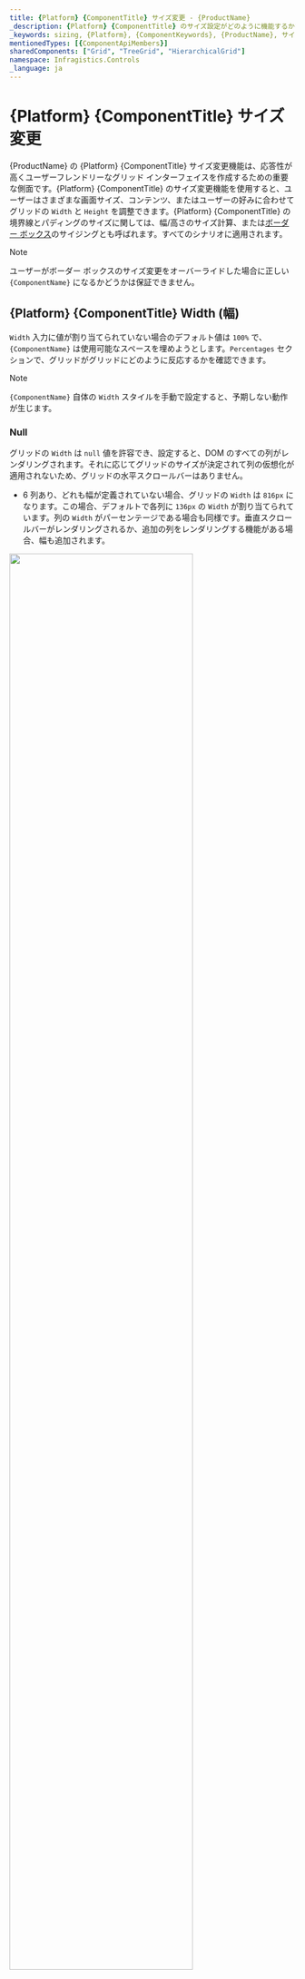 ```yaml
---
title: {Platform} {ComponentTitle} サイズ変更 - {ProductName}
_description: {Platform} {ComponentTitle} のサイズ設定がどのように機能するかを理解し、ユーザーが遭遇するさまざまな状況に対応するために幅と高さを使用する方法を学びます。
_keywords: sizing, {Platform}, {ComponentKeywords}, {ProductName}, サイズ設定, インフラジスティックス
mentionedTypes: [{ComponentApiMembers}]
sharedComponents: ["Grid", "TreeGrid", "HierarchicalGrid"]
namespace: Infragistics.Controls
_language: ja
---
```


# {Platform} {ComponentTitle} サイズ変更

{ProductName} の {Platform} {ComponentTitle} サイズ変更機能は、応答性が高くユーザーフレンドリーなグリッド インターフェイスを作成するための重要な側面です。{Platform} {ComponentTitle} のサイズ変更機能を使用すると、ユーザーはさまざまな画面サイズ、コンテンツ、またはユーザーの好みに合わせてグリッドの `Width` と `Height` を調整できます。{Platform} {ComponentTitle} の境界線とパディングのサイズに関しては、幅/高さのサイズ計算、または[ボーダー ボックス](https://developer.mozilla.org/ja/docs/Web/CSS/box-sizing)のサイジングとも呼ばれます。すべてのシナリオに適用されます。

> [!Note]
> ユーザーがボーダー ボックスのサイズ変更をオーバーライドした場合に正しい `{ComponentName}` になるかどうかは保証できません。

## {Platform} {ComponentTitle} Width (幅)

`Width` 入力に値が割り当てられていない場合のデフォルト値は `100%` で、`{ComponentName}` は使用可能なスペースを埋めようとします。`Percentages` セクションで、グリッドがグリッドにどのように反応するかを確認できます。

> [!Note]
> `{ComponentName}` 自体の `Width` スタイルを手動で設定すると、予期しない動作が生じます。

### Null

グリッドの `Width` は `null` 値を許容でき、設定すると、DOM のすべての列がレンダリングされます。それに応じてグリッドのサイズが決定されて列の仮想化が適用されないため、グリッドの水平スクロールバーはありません。

* 6 列あり、どれも幅が定義されていない場合、グリッドの `Width` は `816px` になります。この場合、デフォルトで各列に `136px` の `Width` が割り当てられています。列の `Width` がパーセンテージである場合も同様です。垂直スクロールバーがレンダリングされるか、追加の列をレンダリングする機能がある場合、幅も追加されます。

<img src="../../../images/grid_sizing/columns-default-gridWidth-null-v2.jpg" style="width: 80%"/>

* 列幅が `200px` に設定された 6 つの列がある場合、それらはウィンドウに収まり、すべて表示されます。

<img src="../../../images/grid_sizing/width-null-no-scroll-v2.jpg" style="width: 80%"/>


* その他の列やブラウザーのビューに入らない幅の広い列がある場合もすべてレンダリングされます。同じ量の列がありますが、それぞれの列の幅は `300px` です。これらはブラウザーのビュー領域にすべて収まらないため、スクロールバーがネイティブに作成されます。以下は、その例です。

<img src="../../../images/grid_sizing/width-null-scroll-v2.jpg" style="width: 80%"/>

* グリッドに任意の種類の親要素があり、オーバーフロー セットがない場合、すべての列が表示されます。それ以外の場合、親要素にオーバーフロー `auto` または `scroll` がある場合、その親要素のスクロールバーはネイティブにレンダリングされます。次の例では、視覚化を容易にするために親の高さが大きくなっています。

<img src="../../../images/grid_sizing/width-null-parent-scroll-v2.jpg" style="width: 80%"/>

> [!Note]
> この動作により、グリッド データに含まれる列が多すぎる場合、すべての列が仮想化なしでレンダリングされるため、ブラウザーのパフォーマンスに大きな影響を与える可能性があります。

### Pixels

`{ComponentName}` の `Width` 入力がピクセルに設定されると、グリッド全体のサイズがその値に設定され、静的になります。ブラウザーのサイズ変更や DOM の変更には反応しませんが、グリッド コンテンツの場合はそれに当てはまりません。

* グリッドが水平スクロールバーをレンダリングするために幅がピクセル単位で設定されている場合、そのコンテンツ幅は指定されたグリッド `Width` を超える必要があります。たとえば、列の合計幅が `1200px` を超えている場合、水平スクロールバーがレンダリングされます。

<img src="../../../images/grid_sizing/width-cols-scrollbar-v2.jpg" style="width: 80%"/>

* グリッドに親要素が場合は、スクロールバーをレンダリングするかどうかは親のスタイルに依存します。グリッド自体に関連する他のすべてはまだ保持されます。親要素の幅がグリッドの幅よりも小さく、オーバーフロースタイルが `auto` または `scroll` に設定されている場合、スクロールバーはネイティブにレンダリングされます。たとえば、親の `width` が `1000px` に設定されていて、`{ComponentName}` `width` がまだ `1200px` である場合、以下の図のようになります。

<img src="../../../images/grid_sizing/width-cols-scroll-parent-noscroll-v2.jpg" style="width: 80%"/>
<img src="../../../images/grid_sizing/width-cols-scroll-parent-scroll-v2.jpg" style="width: 80%"/>


### パーセンテージ

`{ComponentName}` の `Width` がパーセンテージに設定されている場合、親要素の幅に応じてグリッドのサイズが変更されます。親要素の幅が指定されていない場合、`{ComponentName}` のサイズはブラウザー ウィンドウに相対します。

* たとえば、グリッド `Width` の入力を `100%` に設定し、親要素がない場合、ブラウザー ウィンドウの使用可能な幅を 100% を埋めます。サイズを変更すると、グリッドもそれに応じてサイズ変更されます。

<img src="../../../images/grid_sizing/width-percent-100p-v2.jpg" style="width: 80%"/>

* グリッドの幅を `100%` に設定し、特定の幅が `1200px` の親要素がある場合、グリッドはその要素の相対サイズとなり、最終的な幅が `1200px` になることを意味します。

<img src="../../../images/grid_sizing/width-percent-parent-100p-v2.jpg" style="width: 80%"/>

* `Width` が `1000px` ピクセルの親要素があり、グリッドの幅が `150%` に設定されている場合、計算されるグリッドの `Width` は `1500px` になります。この場合、グリッドは引き続き完全に表示されますが、```overflow: auto``` を設定すると、親がスクロールバーを表示します。

<img src="../../../images/grid_sizing/width-percent-150p-parent-noscroll-v2.jpg" style="width: 80%"/>
<img src="../../../images/grid_sizing/width-percent-150p-parent-scroll-v2.jpg" style="width: 80%"/>

## {Platform} {ComponentTitle} Height (高さ)

デフォルトでは、`{ComponentName}` の高さが定義されていない場合、`100%` に設定されます。`Percentages` セクションで、DOM 構造に応じたグリッドの応答を確認できます。

> [!Note]
> `{ComponentName}` 自体の `Height` スタイルを手動で設定すると、予期しない動作が生じます。

### Null

`{ComponentName}` `Height` の入力で `null` 値を許容できます。null 値を設定すると、スクロールバーの数に関係なくすべての行が表示されます。この場合、グリッドはとにかくすべての行をレンダリングするため、垂直仮想化はありません。

* この場合、14 行のデータがある場合、グリッドは 14 行すべてをレンダリングし、グリッド内の空のスペースなしですべてを表示するようグリッドのサイズを調整します。

<img src="../../../images/grid_sizing/height-null-14rows-v2.jpg" style="width: 80%"/>

* 24 行がある場合、グリッドはすべての行を描画しますが、行が多すぎるためブラウザーの境界を超えてしまいます。そのため、ブラウザー自体はデフォルトで垂直スクロールバーをレンダリングして、ユーザーは残りの行までスクロールダウンできます。

<img src="../../../images/grid_sizing/height-null-24rows-v2.jpg" style="width: 80%"/>

* 親要素に定義された `Height` がある場合、グリッドに影響は受けずにすべての行を描画します。親の `Height` が `650px` であると仮定します。`overflow` が `auto` または `scroll` に設定されている場合、グリッドは影響を受けずに垂直スクロールバーがレンダリングされます。

<img src="../../../images/grid_sizing/height-null-24rows-parent-noscroll-v2.jpg" style="width: 80%"/>
<img src="../../../images/grid_sizing/height-null-24rows-parent-scroll-v2.jpg" style="width: 80%"/>

> [!Note]
> この動作により、グリッド データに含まれる行が多すぎる場合、すべての行が仮想化なしでレンダリングされるため、ブラウザーのパフォーマンスに大きな影響を与える可能性があります。

### ピクセル

`{ComponentName}` の `Height` をピクセル単位で設定すると、幅がピクセル単位で設定される方法と同様に、グリッドがあらゆる場合にその特定のサイズにサイズ変更されるため簡単です。

* たとえば、データ 4 行で高さ `500px` を設定すると、グリッドはそのサイズになり、4 行では表示領域を埋めるのに十分でないため、空の領域があると予想されます。

<img src="../../../images/grid_sizing/height-500px-4rows-v2.jpg" style="width: 80%"/>

* `Height` がピクセルに設定されているときに行数がグリッドの表示領域を超えると、垂直スクロールバーがレンダリングされます。たとえば、500px の高さと 14 行が設定されたグリッドは、以下のようにレンダリングされます。

<img src="../../../images/grid_sizing/height-500px-14rows-v2.jpg" style="width: 80%"/>

* `Height` が定義された親要素がある場合、`auto` または `scroll` に設定された `overflow` がない限り、グリッドは完全に表示されます。それ以外の場合は、スクロールバーがレンダリングされます。

<img src="../../../images/grid_sizing/height-700px-14rows-parent-noscroll-v2.jpg" style="width: 80%"/>
<img src="../../../images/grid_sizing/height-700px-14rows-parent-scroll-v2.jpg" style="width: 80%"/>


### パーセンテージ

`Height` の入力がパーセンテージに設定されている場合、`{ComponentName}` は親要素の高さに基づいてサイズ設定されます。親要素の `Height` がピクセルまたはパーセンテージで設定されている場合、グリッドのサイズは親のサイズに対して相対的になります。

親要素の高さが定義されていない場合、ブラウザーは最初に高さを割り当てず、子とそのサイズに基づいてサイズを変更します。これが、グリッドがそれに基づいてパーセンテージのサイズ設定を適用するために使用するベースの高さを知る方法がない理由です。このため、最大 10 行がレンダリングされ、それらがより多くの行である場合、垂直スクロールバーがレンダリングされます。そうでない場合、グリッドはレンダリングされた行の数に適合します。次の例で、この状況をさらに詳しく見ていきます。

`Width` を `1200px` に設定し、親要素にはサイズを適用しません。

* 10 行未満の場合、グリッドは、最後の行と表示領域の下部の間に空のスペースを持たずに、表示領域にすべての行を収めようとします。たとえば、グリッドデータを 7 行で構成してみましょう。グリッドは、垂直スクロールバーとグリッド内の空スペースなしで、7 行すべてをレンダリングします。

<img src="../../../images/grid_sizing/height-undefined-7rows-v2.jpg" style="width: 80%"/>

* 10 行を超える場合、残りの行に対して垂直スクロールバーがレンダリングされ、常に 10 行のみが表示されます。次の例では、行番号のみが 14 に増えています。

<img src="../../../images/grid_sizing/height-undefined-14rows-v2.jpg" style="width: 80%"/>

* 親要素の高さを `800px` に設定し、`{ComponentName}` の高さ `100%` に設定すると、グリッドは `800px` の 100 パーセントにサイズ変更されます。

<img src="../../../images/grid_sizing/height-percent-100-parent-800px-v2.jpg" style="width: 80%"/>

* `{ComponentName}` `Height` を `100%` より大きい数値に設定し、親要素に高さを設定した場合、親がスクロールバーをレンダリングするには、`overflow` を `auto` または `scroll` に設定する必要があります。そうでない場合、グリッドは完全に表示され、親のサイズに相対的なサイズになります。

<img src="../../../images/grid_sizing/height-percent-130p-parent-noscroll-v2.jpg" style="width: 80%"/>
<img src="../../../images/grid_sizing/height-percent-130p-parent-scroll-v2.jpg" style="width: 80%"/>

* ブラウザー ウィンドウでグリッドのサイズを `100%` にしたい場合は、`body` と親の両方のグリッド要素の高さを `100%` に設定してください。この場合、親要素のサイズを変更でき、ブラウザーのサイズが変更された場合、グリッドはそれに応じてサイズ変更されます。

<img src="../../../images/grid_sizing/height-percent-100-parent-100-v2.jpg" style="width: 80%"/>


## {Platform} {ComponentTitle} 列サイズの変更

グリッドのサイズに応じてグリッド内の列サイズも変わるため、グリッドはサイズに基づいて水平スクロールバーをレンダリングするかどうかを決定します。  列の幅は、ピクセル、パーセンテージ、または何も設定されていない場合は自動サイズに設定できます。このセクションでは、これらの状況について詳しく見ていきます。

### 既定

既定で列の幅が指定されていない場合、グリッド ビュー領域に空のスペースがある場合に列が自動でサイズ変更されるようになります。自動サイズの列の最小幅は `136px` であるため、列で使用可能な領域が `136px` 未満の場合、既定でそのサイズになります。

このような状況でグリッドのサイズが変更されると、列の幅も更新されて変更が反映されるため、利用可能な新しい空のスペースが埋められます。

* 列の幅を指定せずに、`{ComponentName}` の `Width` が `null` に設定されている場合、列のサイズは最小の `136px` になります。これは、`Width` が `null` で幅のない 6 列のグリッドの場合、各列のサイズが `136px` になることを意味します。

<img src="../../../images/grid_sizing/columns-default-gridWidth-null-v2.jpg" style="width: 80%"/>

* 自動サイズ調整された列が複数ある場合、互いに使用可能なスペースを均等に分割します。つまり、6 つの列があり、`1200px` の空の領域がある場合、それぞれのサイズは `200px` になります。

<img src="../../../images/grid_sizing/columns-default-all-row-selectors-v2.jpg" style="width: 80%"/>

* 利用可能な空スペースがある場合、自動でサイズ変更される各列が `136px` 未満になるように、すべての自動サイズ変更列のデフォルトは `136px` となり、グリッドは水平スクロールバーを描画します。次の例では、自動でサイズ変更される 12 列と、グリッド `Width` を `1000px` に設定します。

<img src="../../../images/grid_sizing/columns-default-all-min-136px-v2.jpg" style="width: 80%"/>

* 列の `Width` を指定せずに他のすべての列の `Width` がピクセルまたはパーセンテージの場合、その列の使用可能なスペースも埋めようとします。たとえば、最初の列に幅が設定されておらず、他の 5 列すべての `Width` が `100px` である場合、最初の列が残りを埋めます。

<img src="../../../images/grid_sizing/columns-default-first-rest-100px-v2.jpg" style="width: 80%"/>

* 複数の列に `Width` が指定されていない場合も同様です。すべての列で使用可能なスペースが均等に分割されます。次の図では、最初の列の `Width` が `100px` に設定されています。

<img src="../../../images/grid_sizing/columns-default-all-first-100px-v2.jpg" style="width: 80%"/>

> [!Note]
> 行セレクターのチェックボックス列などの機能列は、列の自動サイズ調整時に考慮される追加のスペースを埋めます。

### ピクセル

列の `Width` をピクセル単位で設定した場合、手動でサイズを変更しない限り、列はそのサイズで固定されます。列の結合された `Width` は静的であるため、`{ComponentName}` `Width` より小さくすることも、それを超えることもできます。

* すべての列の `width` の合計が `{ComponentName}` `Width` よりも小さい場合、グリッド内には列を埋めることができない空の領域があります。これは、`{ComponentName}` で予期される動作です。次の例では、列の幅は `150px` ピクセルです。

<img src="../../../images/grid_sizing/columns-150px-empty-area-v2.jpg" style="width: 80%"/>

* すべての列の合計 `Width` が実際の `{ComponentName}` `Width` よりも大きい場合、水平スクロールバーがレンダリングされます。次の例では、6 つの列のそれぞれの幅が `300px` で、グリッドの幅が `1200px` です。これは、結合された列の幅が `600px` を超えており、範囲を超えていることを意味します。

<img src="../../../images/grid_sizing/columns-150px-extra-area-v2.jpg" style="width: 80%"/>


### パーセンテージ

列の `Width` がパーセンテージで設定されている場合、それらのサイズはグリッドサイズに対して相対的に計算されます。これは、ピクセル単位の幅の仕組みと似ていますが、列に対する応答も提供します。つまり、グリッドのサイズが変更されると、列もそれに応じてサイズが変更されます。

* すべての列の合計幅が `100%` 未満の場合、ピクセル単位の場合と同様に、列がカバーしないグリッドの空の領域が存在する可能性があります。

<img src="../../../images/grid_sizing/columns-percent-less-100p-v2.jpg" style="width: 80%"/>

* 結合された幅が `100%` の場合、列によってグリッド使用可能なすべてのスペースが埋まります。

<img src="../../../images/grid_sizing/columns-percent-100p-v2.jpg" style="width: 80%"/>

* ユーザーがビューの外に列を表示できるように、結合された幅が `100%` を超える場合、水平スクロールバーがレンダリングされます。

<img src="../../../images/grid_sizing/columns-percent-bigger-100p-v2.jpg" style="width: 80%"/>

* 列がパーセントで設定され、グリッド `Width` が `null` に設定されている場合、`136px` の `Width` が各列に適用されます。これは、列自体の `Width` がなく、`Width` が `null` の場合にコンテンツのサイズ変更に依存するため、列グリッドに対して相対的にサイズ変更できないためです。次の例では、6 列すべての `Width` が `50%` に設定されています。

<img src="../../../images/grid_sizing/columns-percent-gridWidth-null-v2.jpg" style="width: 80%"/>

<!-- ComponentStart: HierarchicalGrid -->

## {Platform} {ComponentTitle} 子サイズの変更

通常、`{ComponentName}` には子が含まれているため、さまざまなシナリオに対応するために、`Width` と `Height` を指定することもできます。子は `RowIsland` テンプレートを使用して定義されるため、これは、同じレベルおよびアイランドのすべての子に同じ `Width` と `Height` プロパティが適用されることを意味します。

### 幅

各子グリッドも `{ComponentName}` のインスタンスであるため、子の `Width` は `{ComponentName}` 自体とそれほど大きな違いはありません。

唯一の違いは、ユーザーが子グリッドの親要素を変更できないことです。そのため、`Width` がパーセンテージに設定されている場合、子に割り当てられた `100%` の幅は親グリッドの `Width` よりも小さくなります。これは、展開されたときに区別しやすくするためです。以下の画像は、デフォルトで `100%` の幅に設定されているため、デフォルトの子グリッド サイズを示しています。

<img src="../../../images/grid_sizing/hgrid-width-percentages-v2.jpg" style="width: 80%"/>

### Height (高さ)

`{ComponentName}` の各子の `Height` も、ルート レベル グリッドの `Height` と同様に動作します。

違いは、子グリッドの場合、`Height` iがパーセンテージに設定されている場合、親要素の高さが設定されていないかのように動作することです。つまり、このシナリオでは、グリッドは最大 10 行をレンダリングします。データの行数が 10 未満の場合、グリッドはすべての行に収まるように表示領域のサイズを変更します。データにさらに行がある場合、垂直スクロールバーがレンダリングされ、ビュー領域のサイズが高さ 10 行になります。

<img src="../../../images/grid_sizing/hgrid-height-percentages-v2.jpg" style="width: 80%"/>

<!-- ComponentEnd: HierarchicalGrid -->

## API リファレンス

* `{ComponentName}`
<!-- ComponentStart: Grid, HierarchicalGrid, PivotGrid -->
* `GridRow`
<!-- ComponentEnd: Grid, HierarchicalGrid, PivotGrid -->
<!-- ComponentStart: TreeGrid -->
* `TreeGridRow`
<!-- ComponentEnd: TreeGrid -->

## その他のリソース

<!-- ComponentStart:  Grid -->
* [仮想化とパフォーマンス](virtualization.md)
<!-- ComponentEnd:  Grid -->

コミュニティに参加して新しいアイデアをご提案ください。

* [{ProductName} **フォーラム (英語)**]({ForumsLink})
* [{ProductName} **GitHub (英語)**]({GithubLink})
